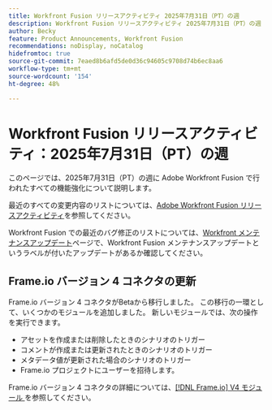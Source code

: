 ```yaml
---
title: Workfront Fusion リリースアクティビティ 2025年7月31日（PT）の週
description: Workfront Fusion リリースアクティビティ 2025年7月31日（PT）の週
author: Becky
feature: Product Announcements, Workfront Fusion
recommendations: noDisplay, noCatalog
hidefromtoc: true
source-git-commit: 7eaed8b6afd5de0d36c94605c9708d74b6ec8aa6
workflow-type: tm+mt
source-wordcount: '154'
ht-degree: 48%

---
```


# Workfront Fusion リリースアクティビティ：2025年7月31日（PT）の週

このページでは、2025年7月31日（PT）の週に Adobe Workfront Fusion で行われたすべての機能強化について説明します。

最近のすべての変更内容のリストについては、[Adobe Workfront Fusion リリースアクティビティ](/help/workfront-fusion/fusion-product-releases/fusion-release-activity.md)を参照してください。

Workfront Fusion での最近のバグ修正のリストについては、[Workfront メンテナンスアップデート](https://experienceleague.adobe.com/en/docs/workfront-known-issues/releases/current-updates)ページで、Workfront Fusion メンテナンスアップデートというラベルが付いたアップデートがあるか確認してください。

## Frame.io バージョン 4 コネクタの更新

Frame.io バージョン 4 コネクタがBetaから移行しました。 この移行の一環として、いくつかのモジュールを追加しました。 新しいモジュールでは、次の操作を実行できます。

* アセットを作成または削除したときのシナリオのトリガー
* コメントが作成または更新されたときのシナリオのトリガー
* メタデータ値が更新された場合のシナリオのトリガー
* Frame.io プロジェクトにユーザーを招待します。

Frame.io バージョン 4 コネクタの詳細については、[[!DNL Frame.io] V4 モジュール ](/help/workfront-fusion/references/apps-and-modules/adobe-connectors/frame-io-modules-new.md) を参照してください。



